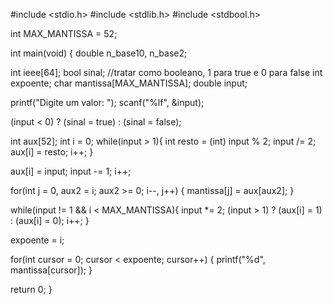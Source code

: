 #include <stdio.h>
#include <stdlib.h>
#include <stdbool.h>

int MAX_MANTISSA = 52;


int main(void) {
  double n_base10, n_base2;

  int ieee[64];
  bool sinal; //tratar como booleano, 1 para true e 0 para false
  int expoente;
  char mantissa[MAX_MANTISSA];
  double input;
  
  printf("Digite um valor: ");
  scanf("%lf", &input);

  (input < 0) ? (sinal = true) : (sinal = false);

  int aux[52];
  int i = 0;
  while(input > 1){
    int resto = (int) input % 2;
    input /= 2;
    aux[i] = resto;
    i++;
  }

  aux[i] = input;
  input -= 1;
  i++;

  for(int j = 0, aux2 = i; aux2 >= 0; i--, j++) {
    mantissa[j] = aux[aux2];
  }

  while(input != 1 && i < MAX_MANTISSA){
    input *= 2;
    (input > 1) ? (aux[i] = 1) : (aux[i] = 0);
    i++;
  }

  expoente = i;

  for(int cursor = 0; cursor < expoente; cursor++) {
    printf("%d", mantissa[cursor]);
  }

  return 0;
}

